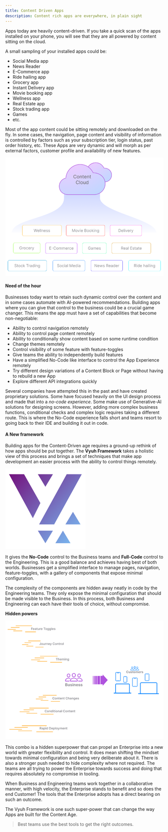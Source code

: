 ```yaml
---
title: Content Driven Apps
description: Content rich apps are everywhere, in plain sight
---
```


Apps today are heavily content-driven. If you take a quick scan of the apps
installed on your phone, you will see that they are all powered by content
sitting on the cloud.

A small sampling of your installed apps could be:

- Social Media app
- News Reader
- E-Commerce app
- Ride hailing app
- Grocery app
- Instant Delivery app
- Movie booking app
- Wellness app
- Real Estate app
- Stock trading app
- Games
- etc.

Most of the app content could be sitting remotely and downloaded on the fly. In
some cases, the navigation, page content and visibility of information is
controlled by factors such as your subscription tier, login status, past order
history, etc. These Apps are very dynamic and will morph as per external
factors, customer profile and availability of new features.

![](images/apps.png)

#### Need of the hour

Businesses today want to retain such dynamic control over the content and in
some cases automate with AI-powered recommendations. Building apps where you can
give that control to the business could be a crucial game changer. This means
the app must have a set of capabilities that become non-negotiable:

- Ability to control navigation remotely
- Ability to control page content remotely
- Ability to conditionally show content based on some runtime condition
- Change themes remotely
- Control visibility of some feature with feature-toggles
- Give teams the ability to independently build features
- Have a simplified No-Code like interface to control the App Experience
  remotely
- Try different design variations of a Content Block or Page without having to
  rebuild a new App
- Explore different API integrations quickly

Several companies have attempted this in the past and have created proprietary
solutions. Some have focused heavily on the UI design process and made that into
a _no-code experience_. Some make use of Generative-AI solutions for designing
screens. However, adding more complex business functions, conditional checks and
complex logic requires taking a different route. This is where the No-Code
experience falls short and teams resort to going back to their IDE and building
it out in code.

#### A New framework

Building apps for the Content-Driven age requires a ground-up rethink of how
apps should be put together. The **Vyuh Framework** takes a holistic view of
this process and brings a set of techniques that make app development an easier
process with the ability to control things remotely.

![The Vyuh Framework](../../../assets/logo.png)

It gives the **No-Code** control to the Business teams and **Full-Code** control
to the Engineering. This is a good balance and achieves having best of both
worlds. Businesses get a simplified interface to manage pages, navigation,
feature-toggles, with a gallery of components that expose minimal configuration.

The complexity of the components are hidden away neatly in code by the
Engineering teams. They only expose the minimal configuration that should be
made visible to the Business. In this process, both Business and Engineering can
each have their tools of choice, without compromise.

**Hidden powers**

![](images/capabilities.png)

This combo is a hidden superpower that can propel an Enterprise into a new world
with greater flexibility and control. It does mean shifting the mindset towards
minimal configuration and being very deliberate about it. There is also a
stronger push needed to hide complexity where not required. The teams are all
trying to power the Enterprise towards success and doing that requires
absolutely no compromise in tooling.

When Business and Engineering teams work together in a collaborative manner,
with high velocity, the Enterprise stands to benefit and so does the end
Customer! The tools that the Enterprise adopts has a direct bearing on such an
outcome.&#x20;

The Vyuh Framework is one such super-power that can change the way Apps are
built for the Content Age.

> Best teams use the best tools to get the right outcomes.
